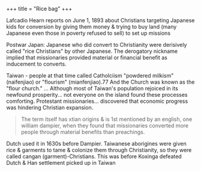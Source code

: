 +++
title = "Rice bag"
+++

Lafcadio Hearn reports on June 1, 1893 about Christians targeting Japanese kids for conversion by giving them money & trying to buy land (many Japanese even those in poverty refused to sell) to set up missions

Postwar Japan: Japanese who did convert to Christianity were derisively called "rice Christians" by other Japanese. The derogatory nickname implied that missionaries provided material or financial benefit as inducement to converts.


Taiwan - people at that time called Catholciism "powdered milkism" (naifenjiao) or "flourism" (mianfenjiao).77 And the Church was known as the "flour church." ... Although most of Taiwan's population rejoiced in its newfound prosperity... not everyone on the island found these processes comforting. Protestant missionaries... discovered that economic progress was hindering Christian expansion.


> The term itself has xtian origins & is 1st mentioned by an english, one william dampier, when they found that missionaries converted more people through material benefits than preachings.

Dutch used it in 1630s before Dampier. Taiwanese aborigines were given rice & garments to tame & colonize them through Christianity, so they were called cangan (garment)-Christians. This was before Koxinga defeated Dutch & Han settlement picked up in Taiwan

